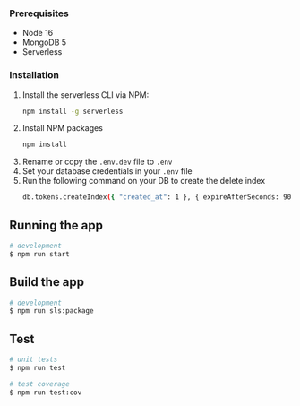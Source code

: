 ### Prerequisites

- Node 16
- MongoDB 5
- Serverless

### Installation

1. Install the serverless CLI via NPM:
   ```sh
   npm install -g serverless
   ```
1. Install NPM packages
   ```sh
   npm install
   ```
1. Rename or copy the `.env.dev` file to `.env`
1. Set your database credentials in your `.env` file
1. Run the following command on your DB to create the delete index
   ```sh
   db.tokens.createIndex({ "created_at": 1 }, { expireAfterSeconds: 900 })
   ```

## Running the app

```bash
# development
$ npm run start
```

## Build the app

```bash
# development
$ npm run sls:package
```

## Test

```bash
# unit tests
$ npm run test

# test coverage
$ npm run test:cov
```
